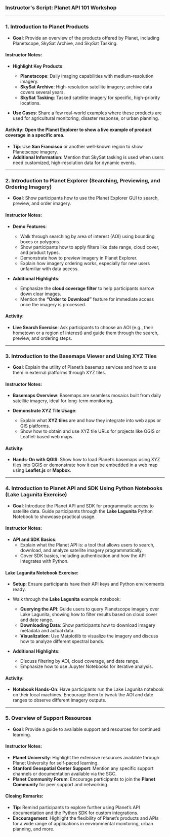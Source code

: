 ### **Instructor's Script: Planet API 101 Workshop**

---

### **1. Introduction to Planet Products**
- **Goal**: Provide an overview of the products offered by Planet, including Planetscope, SkySat Archive, and SkySat Tasking.

#### **Instructor Notes**:
- **Highlight Key Products**:
    - **Planetscope**: Daily imaging capabilities with medium-resolution imagery.
    - **SkySat Archive**: High-resolution satellite imagery; archive data covers several years.
    - **SkySat Tasking**: Tasked satellite imagery for specific, high-priority locations.
  
- **Use Cases**: Share a few real-world examples where these products are used for agricultural monitoring, disaster response, or urban planning.

#### **Activity**: Open the **Planet Explorer** to show a live example of product coverage in a specific area.
- **Tip**: Use **San Francisco** or another well-known region to show Planetscope imagery.
- **Additional Information**: Mention that SkySat tasking is used when users need customized, high-resolution data for dynamic events.

---

### **2. Introduction to Planet Explorer (Searching, Previewing, and Ordering Imagery)**

- **Goal**: Show participants how to use the Planet Explorer GUI to search, preview, and order imagery.

#### **Instructor Notes**:
- **Demo Features**:
    - Walk through searching by area of interest (AOI) using bounding boxes or polygons.
    - Show participants how to apply filters like date range, cloud cover, and product types.
    - Demonstrate how to preview imagery in Planet Explorer.
    - Explain how imagery ordering works, especially for new users unfamiliar with data access.

- **Additional Highlights**:
    - Emphasize the **cloud coverage filter** to help participants narrow down clear images.
    - Mention the **“Order to Download”** feature for immediate access once the imagery is processed.

#### **Activity**:
- **Live Search Exercise**: Ask participants to choose an AOI (e.g., their hometown or a region of interest) and guide them through the search, preview, and ordering steps.
  
---

### **3. Introduction to the Basemaps Viewer and Using XYZ Tiles**
  
- **Goal**: Explain the utility of Planet’s basemap services and how to use them in external platforms through XYZ tiles.

#### **Instructor Notes**:
- **Basemaps Overview**: Basemaps are seamless mosaics built from daily satellite imagery, ideal for long-term monitoring.
  
- **Demonstrate XYZ Tile Usage**:
    - Explain what **XYZ tiles** are and how they integrate into web apps or GIS platforms.
    - Show how to obtain and use XYZ tile URLs for projects like QGIS or Leaflet-based web maps.

#### **Activity**:
- **Hands-On with QGIS**: Show how to load Planet’s basemaps using XYZ tiles into QGIS or demonstrate how it can be embedded in a web map using **Leaflet.js** or **Mapbox**.

---

### **4. Introduction to Planet API and SDK Using Python Notebooks (Lake Lagunita Exercise)**

- **Goal**: Introduce the Planet API and SDK for programmatic access to satellite data. Guide participants through the **Lake Lagunita** Python Notebook to showcase practical usage.

#### **Instructor Notes**:
- **API and SDK Basics**:
    - Explain what the Planet API is: a tool that allows users to search, download, and analyze satellite imagery programmatically.
    - Cover SDK basics, including authentication and how the API integrates with Python.

#### **Lake Lagunita Notebook Exercise**:
- **Setup**: Ensure participants have their API keys and Python environments ready.
- Walk through the **Lake Lagunita** example notebook:
    - **Querying the API**: Guide users to query Planetscope imagery over Lake Lagunita, showing how to filter results based on cloud cover and date range.
    - **Downloading Data**: Show participants how to download imagery metadata and actual data.
    - **Visualization**: Use Matplotlib to visualize the imagery and discuss how to analyze different spectral bands.

- **Additional Highlights**:
    - Discuss filtering by AOI, cloud coverage, and date range.
    - Emphasize how to use Jupyter Notebooks for iterative analysis.

#### **Activity**:
- **Notebook Hands-On**: Have participants run the Lake Lagunita notebook on their local machines. Encourage them to tweak the AOI and date ranges to observe different imagery outputs.

---

### **5. Overview of Support Resources**
  
- **Goal**: Provide a guide to available support and resources for continued learning.

#### **Instructor Notes**:
- **Planet University**: Highlight the extensive resources available through Planet University for self-paced learning.
- **Stanford Geospatial Center Support**: Mention any specific support channels or documentation available via the SGC.
- **Planet Community Forum**: Encourage participants to join the **Planet Community** for peer support and networking.
  
#### **Closing Remarks**:
- **Tip**: Remind participants to explore further using Planet’s API documentation and the Python SDK for custom integrations.
- **Encouragement**: Highlight the flexibility of Planet’s products and APIs for a wide range of applications in environmental monitoring, urban planning, and more.

